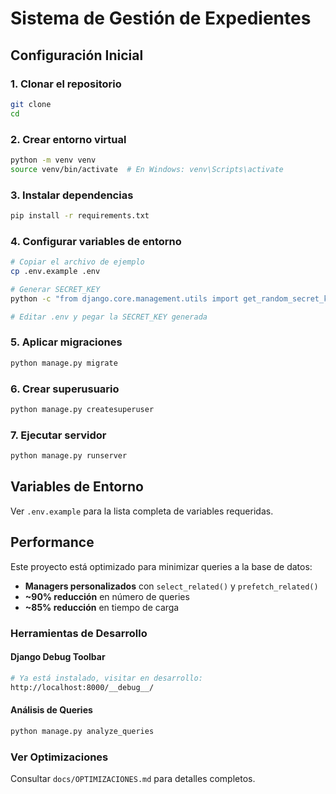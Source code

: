 # Sistema de Gestión de Expedientes

## Configuración Inicial

### 1. Clonar el repositorio
```bash
git clone 
cd 
```

### 2. Crear entorno virtual
```bash
python -m venv venv
source venv/bin/activate  # En Windows: venv\Scripts\activate
```

### 3. Instalar dependencias
```bash
pip install -r requirements.txt
```

### 4. Configurar variables de entorno
```bash
# Copiar el archivo de ejemplo
cp .env.example .env

# Generar SECRET_KEY
python -c "from django.core.management.utils import get_random_secret_key; print(get_random_secret_key())"

# Editar .env y pegar la SECRET_KEY generada
```

### 5. Aplicar migraciones
```bash
python manage.py migrate
```

### 6. Crear superusuario
```bash
python manage.py createsuperuser
```

### 7. Ejecutar servidor
```bash
python manage.py runserver
```

## Variables de Entorno

Ver `.env.example` para la lista completa de variables requeridas.

## Performance

Este proyecto está optimizado para minimizar queries a la base de datos:

- **Managers personalizados** con `select_related()` y `prefetch_related()`
- **~90% reducción** en número de queries
- **~85% reducción** en tiempo de carga

### Herramientas de Desarrollo

#### Django Debug Toolbar

```bash
# Ya está instalado, visitar en desarrollo:
http://localhost:8000/__debug__/
```

#### Análisis de Queries

```bash
python manage.py analyze_queries
```

### Ver Optimizaciones

Consultar `docs/OPTIMIZACIONES.md` para detalles completos.

